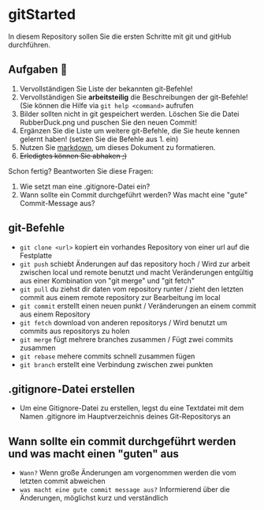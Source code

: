 # gitStarted
In diesem Repository sollen Sie die ersten Schritte mit git und gitHub durchführen.

## Aufgaben :dart:
1. Vervollständigen Sie Liste der bekannten git-Befehle!
2. Vervollständigen Sie **arbeitsteilig** die Beschreibungen der git-Befehle! (Sie können die Hilfe via `git help <command>` aufrufen
4. Bilder sollten nicht in git gespeichert werden. Löschen Sie die Datei RubberDuck.png und puschen Sie den neuen Commit!
2. Ergänzen Sie die Liste um weitere git-Befehle, die Sie heute kennen gelernt haben! (setzen Sie die Befehle aus 1. ein)
3. Nutzen Sie [markdown](https://github.com/adam-p/markdown-here/wiki/Markdown-Cheatsheet), um dieses Dokument zu formatieren.
4. ~~Erledigtes können Sie abhaken ;)~~

Schon fertig? Beantworten Sie diese Fragen:
1. Wie setzt man eine .gitignore-Datei ein?
2. Wann sollte ein Commit durchgeführt werden? Was macht eine "gute" Commit-Message aus?

## git-Befehle
- `git clone <url>` kopiert ein vorhandes Repository von einer url auf die Festplatte
- `git push` schiebt Änderungen auf das repository hoch / Wird zur arbeit zwischen local und remote benutzt und macht Veränderungen entgültig aus einer Kombination von "git merge" und "git fetch"
- `git pull` du ziehst dir daten vom repository runter / zieht den letzten commit aus einem remote repository zur Bearbeitung im local
- `git commit` erstellt einen neuen punkt / Veränderungen an einem commit aus einem Repository
- `git fetch` download von anderen repositorys / Wird benutzt um commits aus repositorys zu holen
- `git merge` fügt mehrere branches zusammen / Fügt zwei commits zusammen
- `git rebase` mehere commits schnell zusammen fügen
- `git branch` erstellt eine Verbindung zwischen zwei punkten

## .gitignore-Datei erstellen
- Um eine Gitignore-Datei zu erstellen, legst du eine Textdatei mit dem Namen .gitignore im Hauptverzeichnis deines Git-Repositorys an

## Wann sollte ein commit durchgeführt werden und was macht einen "guten" aus
- `Wann?` Wenn große Änderungen am vorgenommen werden die vom letzten commit abweichen 
- `was macht eine gute commit message aus?` Informierend über die Änderungen, möglichst kurz und verständlich



